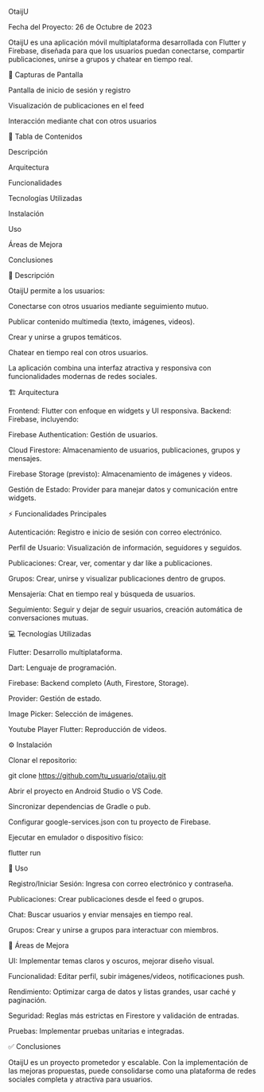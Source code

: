 OtaijU






Fecha del Proyecto: 26 de Octubre de 2023

OtaijU es una aplicación móvil multiplataforma desarrollada con Flutter y Firebase, diseñada para que los usuarios puedan conectarse, compartir publicaciones, unirse a grupos y chatear en tiempo real.

📸 Capturas de Pantalla


Pantalla de inicio de sesión y registro


Visualización de publicaciones en el feed


Interacción mediante chat con otros usuarios

🔹 Tabla de Contenidos

Descripción

Arquitectura

Funcionalidades

Tecnologías Utilizadas

Instalación

Uso

Áreas de Mejora

Conclusiones

📝 Descripción

OtaijU permite a los usuarios:

Conectarse con otros usuarios mediante seguimiento mutuo.

Publicar contenido multimedia (texto, imágenes, videos).

Crear y unirse a grupos temáticos.

Chatear en tiempo real con otros usuarios.

La aplicación combina una interfaz atractiva y responsiva con funcionalidades modernas de redes sociales.

🏗 Arquitectura

Frontend: Flutter con enfoque en widgets y UI responsiva.
Backend: Firebase, incluyendo:

Firebase Authentication: Gestión de usuarios.

Cloud Firestore: Almacenamiento de usuarios, publicaciones, grupos y mensajes.

Firebase Storage (previsto): Almacenamiento de imágenes y videos.

Gestión de Estado: Provider para manejar datos y comunicación entre widgets.

⚡ Funcionalidades Principales

Autenticación: Registro e inicio de sesión con correo electrónico.

Perfil de Usuario: Visualización de información, seguidores y seguidos.

Publicaciones: Crear, ver, comentar y dar like a publicaciones.

Grupos: Crear, unirse y visualizar publicaciones dentro de grupos.

Mensajería: Chat en tiempo real y búsqueda de usuarios.

Seguimiento: Seguir y dejar de seguir usuarios, creación automática de conversaciones mutuas.

💻 Tecnologías Utilizadas

Flutter: Desarrollo multiplataforma.

Dart: Lenguaje de programación.

Firebase: Backend completo (Auth, Firestore, Storage).

Provider: Gestión de estado.

Image Picker: Selección de imágenes.

Youtube Player Flutter: Reproducción de videos.

⚙ Instalación

Clonar el repositorio:

git clone https://github.com/tu_usuario/otaiju.git


Abrir el proyecto en Android Studio o VS Code.

Sincronizar dependencias de Gradle o pub.

Configurar google-services.json con tu proyecto de Firebase.

Ejecutar en emulador o dispositivo físico:

flutter run

🚀 Uso

Registro/Iniciar Sesión: Ingresa con correo electrónico y contraseña.

Publicaciones: Crear publicaciones desde el feed o grupos.

Chat: Buscar usuarios y enviar mensajes en tiempo real.

Grupos: Crear y unirse a grupos para interactuar con miembros.

🔧 Áreas de Mejora

UI: Implementar temas claros y oscuros, mejorar diseño visual.

Funcionalidad: Editar perfil, subir imágenes/videos, notificaciones push.

Rendimiento: Optimizar carga de datos y listas grandes, usar caché y paginación.

Seguridad: Reglas más estrictas en Firestore y validación de entradas.

Pruebas: Implementar pruebas unitarias e integradas.

✅ Conclusiones

OtaijU es un proyecto prometedor y escalable. Con la implementación de las mejoras propuestas, puede consolidarse como una plataforma de redes sociales completa y atractiva para usuarios.
